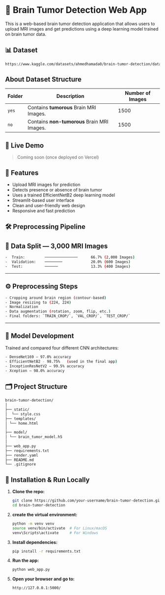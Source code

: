 # 🧠 Brain Tumor Detection Web App

This is a web-based brain tumor detection application that allows users to upload MRI images and get predictions using a deep learning model trained on brain tumor data.
## 📊 Dataset 
```bash
https://www.kaggle.com/datasets/ahmedhamada0/brain-tumor-detection/data
```
##  About Dataset Structure

| Folder | Description | Number of Images |
|---|---|---|
| `yes` | Contains **tumorous** Brain MRI Images. | 1500 |
| `no` | Contains **non-tumorous** Brain MRI Images. | 1500 |

## 🚀 Live Demo
> Coming soon (once deployed on Vercel)

## 📌 Features

- Upload MRI images for prediction
- Detects presence or absence of brain tumor
- Uses a trained EfficientNetB2 deep learning model
- Streamlit-based user interface
- Clean and user-friendly web design
- Responsive and fast prediction

## 🛠️ Preprocessing Pipeline

## 🔀 Data Split — 3,000 MRI Images
``` bash
-  Train:         ───────────────      66.7% (2,000 Images)
-  Validation:    ────────             20.0% (600 Images) 
-  Test:          ──────               13.3% (400 Images) 
```
---

## ⚙️ Preprocessing Steps
``` bash
- Cropping around brain region (contour-based)
- Image resizing to (224, 224)
- Normalization
- Data augmentation (rotation, zoom, flip, etc.)
- Final folders: `TRAIN_CROP/`, `VAL_CROP/`, `TEST_CROP/`
```
---

## 🎯 Model Development

Trained and compared four different CNN architectures:
```bash
- DenseNet169 – 97.0% accuracy
- EfficientNetB2 - 98.75%   (used in the final app)
- InceptionResNetV2 – 99.5% accuracy
- Xception – 98.0% accuracy
```


## 🗂️ Project Structure
```bash
brain-tumor-detection/
│
├── static/ 
│  └── style.css
├── templates/ 
│ └── home.html
│
├── model/
│ └── brain_tumor_model.h5 
│
├── web_app.py 
├── requirements.txt
├── render.yaml
├── README.md
└── .gitignore
```

## 🔧 Installation & Run Locally

1. **Clone the repo:**
   ```bash
   git clone https://github.com/your-username/brain-tumor-detection.git
   cd brain-tumor-detection
   ```
2. **create the virtual environment:**
   ```bash
   python -m venv venv
   source venv/bin/activate  # For Linux/macOS
   venv\Scripts\activate     # For Windows
   ```
3. **Install dependencies:**
   ```bash
   pip install -r requirements.txt
   ```
4. **Run the app:**
   ```bash
   python web_app.py
   ```
5. **Open your browser and go to:**
   ```bash
   http://127.0.0.1:5000/
   ```
